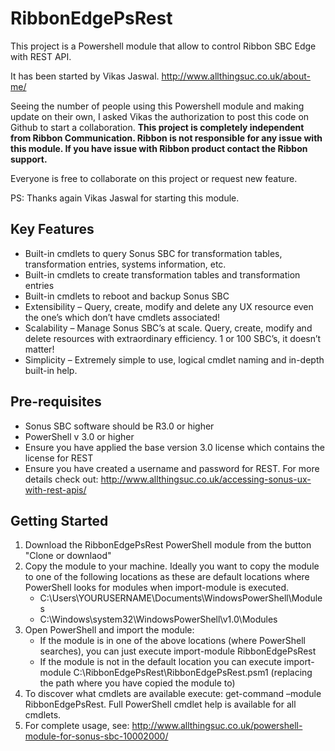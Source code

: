 # RibbonEdgePsRest
This project is a Powershell module that allow to control Ribbon SBC Edge with REST API.

It has been started by Vikas Jaswal. http://www.allthingsuc.co.uk/about-me/

Seeing the number of people using this Powershell module and making update on their own, I asked Vikas the authorization to post this code on Github to start a collaboration.
**This project is completely independent from Ribbon Communication. Ribbon is not responsible for any issue with this module. If you have issue with Ribbon product contact the Ribbon support.**

Everyone is free to collaborate on this project or request new feature.

PS: Thanks again Vikas Jaswal for starting this module.

## Key Features

- Built-in cmdlets to query Sonus SBC for transformation tables, transformation entries, systems information, etc.
- Built-in cmdlets to create transformation tables and transformation entries
- Built-in cmdlets to reboot and backup Sonus SBC
- Extensibility – Query, create, modify and delete any UX resource even the one’s which don’t have cmdlets associated!
- Scalability – Manage Sonus SBC’s at scale. Query, create, modify and delete resources with extraordinary efficiency. 1 or 100 SBC’s, it doesn’t matter!
- Simplicity – Extremely simple to use, logical cmdlet naming and in-depth built-in help.

## Pre-requisites

- Sonus SBC software should be R3.0 or higher
- PowerShell v 3.0 or higher
- Ensure you have applied the base version 3.0 license which contains the license for REST
- Ensure you have created a username and password for REST. For more details check out: http://www.allthingsuc.co.uk/accessing-sonus-ux-with-rest-apis/

## Getting Started

1. Download the RibbonEdgePsRest PowerShell module from the button "Clone or downlaod"
2. Copy the module to your machine. Ideally you want to copy the module to one of the following locations as these are default locations where PowerShell looks for modules when import-module is executed.
    - C:\Users\YOURUSERNAME\Documents\WindowsPowerShell\Modules
    - C:\Windows\system32\WindowsPowerShell\v1.0\Modules
3. Open PowerShell and import the module:
    - If the module is in one of the above locations (where PowerShell searches), you can just execute import-module RibbonEdgePsRest
    - If the module is not in the default location you can execute import-module C:\RibbonEdgePsRest\RibbonEdgePsRest.psm1 (replacing the path where you have copied the module to)
4. To discover what cmdlets are available execute: get-command –module RibbonEdgePsRest. Full PowerShell cmdlet help is available for all cmdlets.
5. For complete usage, see: http://www.allthingsuc.co.uk/powershell-module-for-sonus-sbc-10002000/
